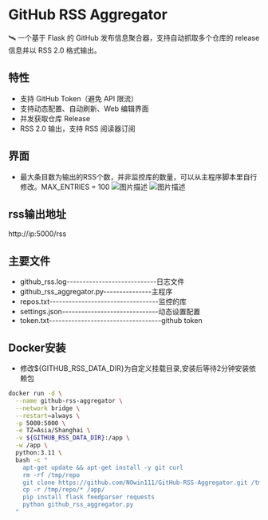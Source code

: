 # GitHub RSS Aggregator

🛰️ 一个基于 Flask 的 GitHub 发布信息聚合器，支持自动抓取多个仓库的 release 信息并以 RSS 2.0 格式输出。

## 特性
- 支持 GitHub Token（避免 API 限流）
- 支持动态配置、自动刷新、Web 编辑界面
- 并发获取仓库 Release
- RSS 2.0 输出，支持 RSS 阅读器订阅

## 界面
- 最大条目数为输出的RSS个数，并非监控库的数量，可以从主程序脚本里自行修改。MAX_ENTRIES = 100
![图片描述](https://i.postimg.cc/65vZ6FRW/1.png)
![图片描述](https://i.postimg.cc/t4GxsDth/2.png)

## rss输出地址
http://ip:5000/rss

## 主要文件
- github_rss.log----------------------------日志文件
- github_rss_aggregator.py---------------主程序
- repos.txt----------------------------------监控的库
- settings.json------------------------------动态设置配置
- token.txt-----------------------------------github token

## Docker安装
- 修改${GITHUB_RSS_DATA_DIR}为自定义挂载目录,安装后等待2分钟安装依赖包
```bash
docker run -d \
  --name github-rss-aggregator \
  --network bridge \
  --restart=always \
  -p 5000:5000 \
  -e TZ=Asia/Shanghai \
  -v ${GITHUB_RSS_DATA_DIR}:/app \
  -w /app \
  python:3.11 \
  bash -c "
    apt-get update && apt-get install -y git curl
    rm -rf /tmp/repo
    git clone https://github.com/NOwin111/GitHub-RSS-Aggregator.git /tmp/repo
    cp -r /tmp/repo/* /app/
    pip install flask feedparser requests
    python github_rss_aggregator.py
  "
